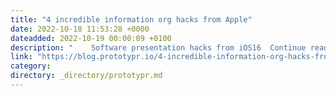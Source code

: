 ```yaml
---
title: "4 incredible information org hacks from Apple"
date: 2022-10-18 11:53:28 +0000
dateadded: 2022-10-19 00:00:09 +0100
description: "    Software presentation hacks from iOS16  Continue reading on Prototypr »  "
link: "https://blog.prototypr.io/4-incredible-information-org-hacks-from-apple-835f0cd7572e?source=rss----eb297ea1161a---4"
category:
directory: _directory/prototypr.md
---
```

